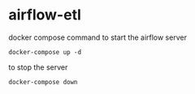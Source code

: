 # airflow-etl

docker compose command
to start the airflow server
```
docker-compose up -d
```
to stop the server
```
docker-compose down
```